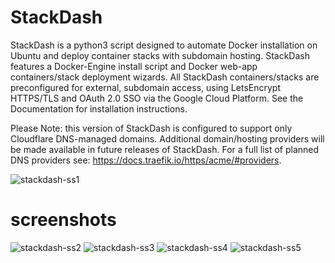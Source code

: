 # StackDash

StackDash is a python3 script designed to automate Docker installation on Ubuntu and deploy container stacks with subdomain hosting. StackDash features a 
Docker-Engine install script and Docker web-app containers/stack deployment wizards. All StackDash containers/stacks are preconfigured for external, subdomain 
access, using LetsEncrypt HTTPS/TLS and OAuth 2.0 SSO via the Google Cloud Platform. See the Documentation for installation instructions.


Please Note: this version of StackDash is configured to support only Cloudflare DNS-managed domains. Additional domain/hosting providers will be made available in future 
releases of StackDash. For a full list of planned DNS providers see: https://docs.traefik.io/https/acme/#providers.

![stackdash-ss1](https://i.imgur.com/pOVXZ04.png)


# screenshots
![stackdash-ss2](https://i.imgur.com/MEJxMkZ.png)
![stackdash-ss3](https://i.imgur.com/2sqNNbj.png)
![stackdash-ss4](https://i.imgur.com/5XSVs8G.png)
![stackdash-ss5](https://i.imgur.com/746I8WF.png)
